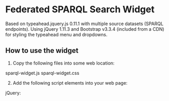 # Federated SPARQL Search Widget

Based on typeahead.jquery.js 0.11.1 with multiple source datasets (SPARQL endpoints).
Using jQuery 1.11.3 and Bootstrap v3.3.4 (included from a CDN) for styling the typeahead menu and dropdowns.

## How to use the widget

1. Copy the following files into some web location:

  sparql-widget.js
  sparql-widget.css

2. Add the following script elements into your web page:

jQuery:
  <script src="//ajax.googleapis.com/ajax/libs/jquery/1.11.3/jquery.min.js"> (or use some other version you prefer)

SPARQL widget library:
  <script src="[PATH_TO_THE_JS_FILE]/sparql-widget.js">

3. The location of the widget is defined by adding a div element with class "sparql-widget" into the desired part of the page:

  <div class="sparql-widget">

4. The widget is configured by defining a JavaScript object as a variable "sparql_widget_config" that has the following structure:

 sources:
  source_1:
   title: short title of the dataset
   title-long: long title of the dataset
   endpoint: SPARQL endpoint URL
   disabled: boolean (default: false), set to true if the source should not be used by default
   query: a SPARQL SELECT query with following variables:
    ?s: URI of the item
    ?prefLabel: preferred label of the item
    ?typeLabel: label of the item's type
    ?hierarchyLabel: label of item's hierarchical information
    QUERY: the query should contain the string "QUERY", which will be replaced with the actual query string once user types in a string
  ...
  source_n:
  ...
 callback: function(data, dataset): your own function that processes a search result that user selects

See example.html for an example.
